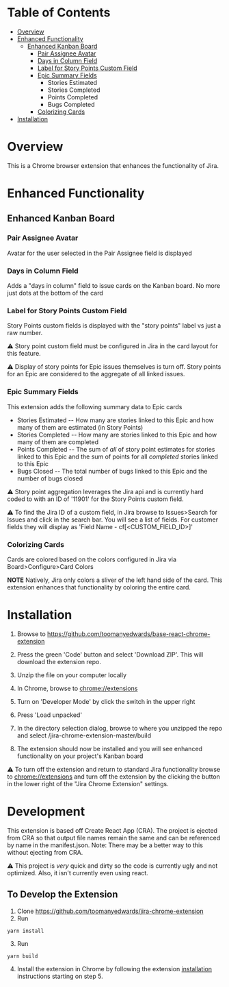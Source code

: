 # Table of Contents



- [Overview](#overview)
- [Enhanced Functionality](#enhanced-functionality)
  * [Enhanced Kanban Board](#Enhanced-Kanban-Board)
    + [Pair Assignee Avatar](#Pair-Assignee-Avatar)
    + [Days in Column Field](#Days-in-Column-Field)
    + [Label for Story Points Custom Field](#Label-for-Story-Points-Custom-Field)
    + [Epic Summary Fields](#Epic-Summary-Fields)
      * Stories Estimated
      * Stories Completed
      * Points Completed
      * Bugs Completed
    + [Colorizing Cards](#Colorizing-Cards)
- [Installation](#installation)
  


# Overview
This is a Chrome browser extension that enhances the functionality of Jira.

# Enhanced Functionality
## Enhanced Kanban Board
### Pair Assignee Avatar
Avatar for the user selected in the Pair Assignee field is displayed
### Days in Column Field
Adds a "days in column" field to issue cards on the Kanban board. No more just dots at the bottom of the card
### Label for Story Points Custom Field
Story Points custom fields is displayed with the "story points" label vs just a raw number. 

:warning: Story point custom field must be configured in Jira in the card layout for this feature. 

:warning: Display of story points for Epic issues themselves is turn off. Story points for an Epic are considered to the aggregate of all linked issues.

### Epic Summary Fields
This extension adds the following summary data to Epic cards
- Stories Estimated -- How many are stories linked to this Epic and how many of them are estimated (in Story Points)
- Stories Completed -- How many are stories linked to this Epic and how many of them are completed
- Points Completed -- The sum of *all* of story point estimates for stories linked to this Epic and the sum of points for all *completed* stories linked to this Epic
- Bugs Closed -- The total number of bugs linked to this Epic and the number of bugs closed

:warning: Story point aggregation leverages the Jira api and is currently hard coded to with an ID of '11901' for the Story Points custom field.

:warning: To find the Jira ID of a custom field, in Jira browse to Issues>Search for Issues and click in the search bar. You will see a list of fields. For customer fields they will display as 'Field Name - cf[<CUSTOM_FIELD_ID>]'

### Colorizing Cards

Cards are colored based on the colors configured in Jira via Board>Configure>Card Colors

**NOTE** Natively, Jira only colors a sliver of the left hand side of the card. This extension enhances that functionality by coloring the entire card.

# Installation

1. Browse to https://github.com/toomanyedwards/base-react-chrome-extension

2. Press the green 'Code' button and select 'Download ZIP'. This will download the extension repo.
3. Unzip the file on your computer locally
4. In Chrome, browse to [chrome://extensions](chrome://extensions)
5. Turn on 'Developer Mode' by click the switch in the upper right
6. Press 'Load unpacked'
7. In the directory selection dialog, browse to where you unzipped the repo and select /jira-chrome-extension-master/build
8. The extension should now be installed and you will see enhanced functionality on your project's Kanban board

:warning: To turn off the extension and return to standard Jira functionality browse to [chrome://extensions](chrome://extensions) and turn off the extension by the clicking the button in the lower right of the "Jira Chrome Extension" settings.

# Development

This extension is based off Create React App (CRA). The project is ejected from CRA so that output file names remain the same and can be referenced by name in the manifest.json. Note: There may be a better way to this without ejecting from CRA. 

:warning: This project is *very* quick and dirty so the code is currently ugly and not optimized. Also, it isn't currently even using react.

## To Develop the Extension
1. Clone https://github.com/toomanyedwards/jira-chrome-extension
2. Run 
```console
yarn install
```
3. Run 
```console
yarn build
```
4. Install the extension in Chrome by following the extension [installation](#installation) instructions starting on step 5.




